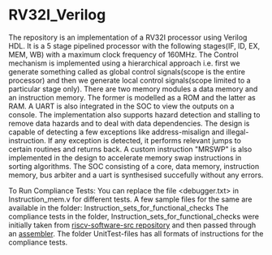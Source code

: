# RV32I_Verilog
The repository is an implementation of a RV32I processor using Verilog HDL.
It is a 5 stage pipelined processor with the following stages(IF, ID, EX, MEM, WB) with a maximum clock frequency of 160MHz.
The Control mechanism is implemented using a hierarchical approach i.e. first we generate something called as global control signals(scope is the entire processor) and then we generate local control signals(scope limited to a particular stage only).
There are two memory modules a data memory and an instruction memory. The former is modelled as a ROM and the latter as RAM.
A UART is also integrated in the SOC to view the outputs on a console.
The implementation also supports hazard detection and stalling to remove data hazards and to deal with data dependencies. The design is capable of detecting a few exceptions like address-misalign and illegal-instruction. If any exception is detected, it performs relevant jumps to certain routines and returns back.
A custom instruction "MRSWP" is also implemented in the design to accelerate memory swap instructions in sorting algorithms.
The SOC consisting of a core, data memory, instruction memory, bus arbiter and a uart is synthesised succefully without any errors. 

To Run Compliance Tests:
You can replace the file <debugger.txt> in Instruction_mem.v for different tests. A few sample files for the same are available in the folder: Instruction_sets_for_functional_checks 
The compliance tests in the folder, Instruction_sets_for_functional_checks were initially taken from [riscv-software-src repository](https://github.com/riscv-software-src/riscv-tests/tree/master/isa/rv32ui) and then passed through an [assembler](https://github.com/metastableB/RISCV-RV32I-Assembler/blob/master/).
The folder UnitTest-files has all formats of instructions for the compliance tests.
